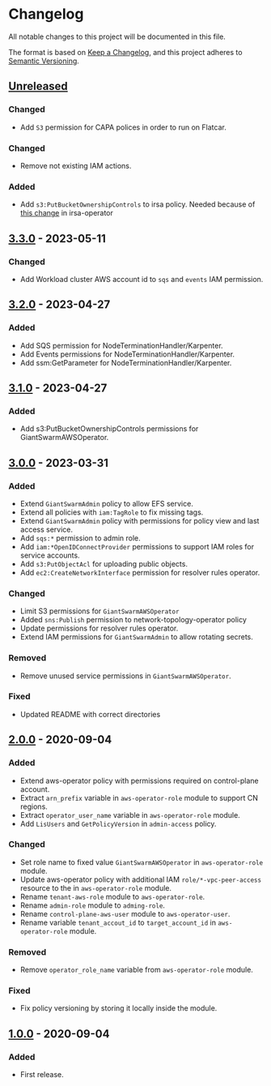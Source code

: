 # Changelog

All notable changes to this project will be documented in this file.

The format is based on [Keep a Changelog](https://keepachangelog.com/en/1.0.0/),
and this project adheres to [Semantic Versioning](https://semver.org/spec/v2.0.0.html).

## [Unreleased]

### Changed

- Add `S3` permission for CAPA polices in order to run on Flatcar.

### Changed

- Remove not existing IAM actions.

### Added

- Add `s3:PutBucketOwnershipControls` to irsa policy. Needed because of [this change](https://github.com/giantswarm/irsa-operator/commit/2437798672c74cfae15162a561629c6565dbee41) in irsa-operator

## [3.3.0] - 2023-05-11

### Changed

- Add Workload cluster AWS account id to `sqs` and `events` IAM permission.

## [3.2.0] - 2023-04-27

### Added

- Add SQS permission for NodeTerminationHandler/Karpenter.
- Add Events permissions for NodeTerminationHandler/Karpenter.
- Add ssm:GetParameter for NodeTerminationHandler/Karpenter.

## [3.1.0] - 2023-04-27

### Added

- Add s3:PutBucketOwnershipControls permissions for GiantSwarmAWSOperator.


## [3.0.0] - 2023-03-31

### Added

- Extend `GiantSwarmAdmin` policy to allow EFS service.
- Extend all policies with `iam:TagRole` to fix missing tags.
- Extend `GiantSwarmAdmin` policy with permissions for policy view and last access service.
- Add `sqs:*` permission to admin role.
- Add `iam:*OpenIDConnectProvider` permissions to support IAM roles for service accounts.
- Add `s3:PutObjectAcl` for uploading public objects.
- Add `ec2:CreateNetworkInterface` permission for resolver rules operator.

### Changed

- Limit S3 permissions for `GiantSwarmAWSOperator`
- Added `sns:Publish` permission to network-topology-operator policy
- Update permissions for resolver rules operator.
- Extend IAM permissions for `GiantSwarmAdmin` to allow rotating secrets.

### Removed

- Remove unused service permissions in `GiantSwarmAWSOperator`.

### Fixed

- Updated README with correct directories

## [2.0.0] - 2020-09-04

### Added

- Extend aws-operator policy with permissions required on control-plane
  account.
- Extract `arn_prefix` variable in `aws-operator-role` module to support CN
  regions.
- Extract `operator_user_name` variable in `aws-operator-role` module.
- Add `LisUsers` and `GetPolicyVersion` in `admin-access` policy.

### Changed

- Set role name to fixed value `GiantSwarmAWSOperator` in `aws-operator-role`
  module.
- Update aws-operator policy with additional IAM `role/*-vpc-peer-access`
  resource to the in `aws-operator-role` module.
- Rename `tenant-aws-role` module to `aws-operator-role`.
- Rename `admin-role` module to `adming-role`.
- Rename `control-plane-aws-user` module to `aws-operator-user`.
- Rename variable `tenant_accout_id` to `target_account_id` in
  `aws-operator-role` module.

### Removed

- Remove `operator_role_name` variable from `aws-operator-role` module.

### Fixed

- Fix policy versioning by storing it locally inside the module.

## [1.0.0] - 2020-09-04

### Added

- First release.

[Unreleased]: https://github.com/giantswarm/giantswarm-aws-account-prerequisites/compare/v3.3.0...HEAD
[3.3.0]: https://github.com/giantswarm/giantswarm-aws-account-prerequisites/compare/v3.2.0...v3.3.0
[3.2.0]: https://github.com/giantswarm/giantswarm-aws-account-prerequisites/compare/v3.1.0...v3.2.0
[3.1.0]: https://github.com/giantswarm/giantswarm-aws-account-prerequisites/compare/v3.0.0...v3.1.0
[3.0.0]: https://github.com/giantswarm/giantswarm-aws-account-prerequisites/compare/v3.1.0...v3.0.0
[3.1.0]: https://github.com/giantswarm/giantswarm-aws-account-prerequisites/compare/v3.0.0...v3.1.0
[3.0.0]: https://github.com/giantswarm/giantswarm-aws-account-prerequisites/compare/v2.0.0...v3.0.0
[2.0.0]: https://github.com/giantswarm/giantswarm-aws-account-prerequisites/compare/v1.0.0...v2.0.0
[1.0.0]: https://github.com/giantswarm/giantswarm-aws-account-prerequisites/releases/tag/v1.0.0
